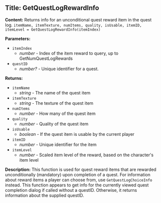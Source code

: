 ## Title: GetQuestLogRewardInfo

**Content:**
Returns info for an unconditional quest reward item in the quest log.
`itemName, itemTexture, numItems, quality, isUsable, itemID, itemLevel = GetQuestLogRewardInfo(itemIndex)`

**Parameters:**
- `itemIndex`
  - *number* - Index of the item reward to query, up to GetNumQuestLogRewards
- `questID`
  - *number?* - Unique identifier for a quest.

**Returns:**
- `itemName`
  - *string* - The name of the quest item
- `itemTexture`
  - *string* - The texture of the quest item
- `numItems`
  - *number* - How many of the quest item
- `quality`
  - *number* - Quality of the quest item
- `isUsable`
  - *boolean* - If the quest item is usable by the current player
- `itemID`
  - *number* - Unique identifier for the item
- `itemLevel`
  - *number* - Scaled item level of the reward, based on the character's item level

**Description:**
This function is used for quest reward items that are rewarded unconditionally (mandatory) upon completion of a quest. For information about reward items a player can choose from, use `GetQuestLogChoiceInfo` instead.
This function appears to get info for the currently viewed quest completion dialog if called without a questID. Otherwise, it returns information about the supplied questID.